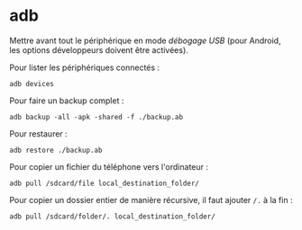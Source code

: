 # adb

Mettre avant tout le périphérique en mode *débogage USB* (pour Android, les
options développeurs doivent être activées).

Pour lister les périphériques connectés :
```
adb devices
```

Pour faire un backup complet :
```
adb backup -all -apk -shared -f ./backup.ab
```

Pour restaurer :
```
adb restore ./backup.ab
```

Pour copier un fichier du téléphone vers l'ordinateur :
```
adb pull /sdcard/file local_destination_folder/
```

Pour copier un dossier entier de manière récursive, il faut ajouter `/.` à la 
fin :
```
adb pull /sdcard/folder/. local_destination_folder/
```
